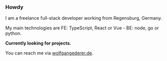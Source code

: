 ### Howdy

I am a freelance full-stack developer working from Regensburg, Germany.

My main technologies are FE: TypeScript, React or Vue - BE: node, go or python.


**Currently looking for projects.**

You can reach me via [wolfgangederer.de](https://www.wolfgangederer.de).

